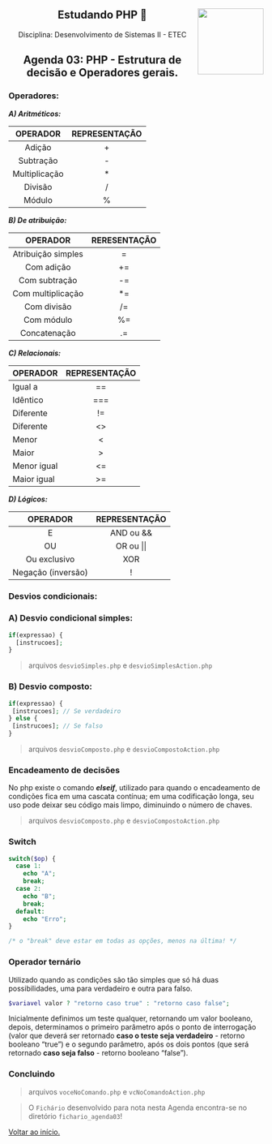 <div align="center">
<a href="https://github.com/monicaquintal" target="_blank"><img align="right" height="130" src="https://cdn.jsdelivr.net/gh/devicons/devicon/icons/php/php-plain.svg" /></a>
<h2>Estudando PHP 🐘</h2>
<p>Disciplina: Desenvolvimento de Sistemas II - ETEC</p>
</div>

<div id="agenda03" align="center">
<h2>Agenda 03: PHP - Estrutura de decisão e Operadores gerais.</h2>
</div>

### Operadores:

***A) Aritméticos:***

OPERADOR | REPRESENTAÇÃO  
:-----: | :----------: 
Adição | + 
Subtração | - 
Multiplicação | * 
Divisão | / 
Módulo | % 

***B) De atribuição:***

OPERADOR | RERESENTAÇÃO 
:------: | :----------: 
Atribuição simples | =
Com adição | +=
Com subtração | -=
Com multiplicação | *= 
Com divisão | /=
Com módulo | %=
Concatenação | .=

***C) Relacionais:***

| OPERADOR     | REPRESENTAÇÃO |
| ------------ | :-----------: |
| Igual a      |      ==       | 
| Idêntico     |      ===      | 
| Diferente    |      !=       | 
| Diferente    |   &lt;&gt;    | 
| Menor        |     &lt;      |
| Maior        |     &gt;      | 
| Menor igual  |     &lt;=     | 
| Maior igual  |     &gt;=     | 

***D) Lógicos:***

| OPERADOR |   REPRESENTAÇÃO    | 
| :------: | :----------------: |
|    E     |     AND ou &&      |
|    OU    | OR ou &#124;&#124; | 
|   Ou exclusivo    |        XOR         | 
| Negação (inversão)  |         !          | 

### Desvios condicionais:

### A) Desvio condicional simples:

~~~php
if(expressao) {
  [instrucoes];
}
~~~

> arquivos `desvioSimples.php` e `desvioSimplesAction.php`

### B) Desvio composto:

~~~php
if(expressao) {
 [instrucoes]; // Se verdadeiro
} else {
 [instrucoes]; // Se falso
} 
~~~

> arquivos `desvioComposto.php` e `desvioCompostoAction.php`

### Encadeamento de decisões

No php existe o comando ***elseif***, utilizado para quando o encadeamento de condições fica em uma cascata contínua; em uma codificação longa, seu uso pode deixar seu código mais limpo, diminuindo o número de chaves. 

> arquivos `desvioComposto.php` e `desvioCompostoAction.php`

### Switch

~~~php
switch($op) {
  case 1:
    echo "A";
    break;
  case 2:
    echo "B";
    break;
  default:
    echo "Erro";
}

/* o "break" deve estar em todas as opções, menos na última! */
~~~

### Operador ternário

Utilizado quando as condições são tão simples que só há duas possibilidades, uma para verdadeiro e outra para falso.

~~~php
$variavel valor ? "retorno caso true" : "retorno caso false";
~~~

Inicialmente definimos um teste qualquer, retornando um valor booleano, depois, determinamos o primeiro parâmetro após o ponto de interrogação (valor que deverá ser retornado **caso o teste seja verdadeiro** - retorno booleano “true”) e o segundo parâmetro,
após os dois pontos (que será retornado **caso seja falso** - retorno booleano “false”). 

### Concluindo

> arquivos `voceNoComando.php` e `vcNoComandoAction.php`

> O `Fichário` desenvolvido para nota nesta Agenda encontra-se no diretório `fichario_agenda03`!

[Voltar ao início.](https://github.com/monicaquintal/disciplina_DS_II_ETEC)